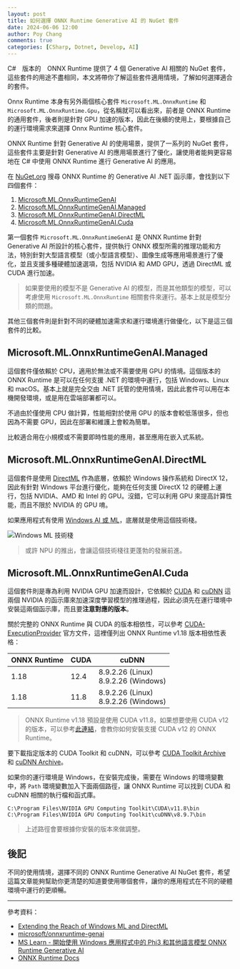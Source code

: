 ```yaml
---
layout: post
title: 如何選擇 ONNX Runtime Generative AI 的 NuGet 套件
date: 2024-06-06 12:00
author: Poy Chang
comments: true
categories: [CSharp, Dotnet, Develop, AI]
---
```


C#　版本的　ONNX Runtime 提供了 4 個 Generative AI 相關的 NuGet 套件，這些套件的用途不盡相同，本文將帶你了解這些套件適用情境，了解如何選擇適合的套件。

Onnx Runtime 本身有另外兩個核心套件 `Microsoft.ML.OnnxRuntime` 和 `Microsoft.ML.OnnxRuntime.Gpu`，從名稱就可以看出來，前者是 ONNX Runtime 的通用套件，後者則是針對 GPU 加速的版本，因此在後續的使用上，要根據自己的運行環境需求來選擇 Onnx Runtime 核心套件。

ONNX Runtime 針對 Generative AI 的使用場景，提供了一系列的 NuGet 套件，這些套件主要是針對 Generative AI 的應用場景進行了優化，讓使用者能夠更容易地在 C# 中使用 ONNX Runtime 進行 Generative AI 的應用。

在 [NuGet.org](https://www.nuget.org/) 搜尋 ONNX Runtime 的 Generative AI .NET 函示庫，會找到以下四個套件：

1. [Microsoft.ML.OnnxRuntimeGenAI](https://www.nuget.org/packages/Microsoft.ML.OnnxRuntimeGenAI/)
2. [Microsoft.ML.OnnxRuntimeGenAI.Managed](https://www.nuget.org/packages/Microsoft.ML.OnnxRuntimeGenAI.Managed/)
3. [Microsoft.ML.OnnxRuntimeGenAI.DirectML](https://www.nuget.org/packages/Microsoft.ML.OnnxRuntimeGenAI.DirectML/)
4. [Microsoft.ML.OnnxRuntimeGenAI.Cuda](https://www.nuget.org/packages/Microsoft.ML.OnnxRuntimeGenAI.Cuda/)

第一個套件 `Microsoft.ML.OnnxRuntimeGenAI` 是 ONNX Runtime 針對 Generative AI 所設計的核心套件，提供執行 ONNX 模型所需的推理功能和方法，特別針對大型語言模型（或小型語言模型）、圖像生成等應用場景進行了優化，並且支援多種硬體加速選項，包括 NVIDIA 和 AMD GPU，透過 DirectML 或 CUDA 進行加速。

>如果要使用的模型不是 Generative AI 的模型，而是其他類型的模型，可以考慮使用 `Microsoft.ML.OnnxRuntime` 相關套件來運行。基本上就是模型分類的問題。

其他三個套件則是針對不同的硬體加速需求和運行環境進行做優化，以下是這三個套件的比較。

## Microsoft.ML.OnnxRuntimeGenAI.Managed

這個套件僅依賴於 CPU，適用於無法或不需要使用 GPU 的情境。這個版本的 ONNX Runtime 是可以在任何支援 .NET 的環境中運行，包括 Windows、Linux 和 macOS。基本上就是完全交由 .NET 託管的使用情境，因此此套件可以用在本機開發環境，或是用在雲端部署都可以。

不過由於僅使用 CPU 做計算，性能相對於使用 GPU 的版本會較低落很多，但也因為不需要 GPU，因此在部署和維護上會較為簡單。

比較適合用在小規模或不需要即時性能的應用，甚至應用在嵌入式系統。

## Microsoft.ML.OnnxRuntimeGenAI.DirectML

這個套件是使用 [DirectML](https://learn.microsoft.com/zh-tw/windows/ai/directml/dml) 作為底層，依賴於 Windows 操作系統和 DirectX 12，因此有針對 Windows 平台進行優化，能夠在任何支援 DirectX 12 的硬體上運行，包括 NVIDIA、AMD 和 Intel 的 GPU。沒錯，它可以利用 GPU 來提高計算性能，而且不限於 NVIDIA 的 GPU 唷。

如果應用程式有使用 [Windows AI 或 ML](https://learn.microsoft.com/zh-tw/windows/ai/)，底層就是使用這個技術棧。

![Windows ML 技術棧](https://i.imgur.com/2PKsSw0.png)

> 或許 NPU 的推出，會讓這個技術棧往更蓬勃的發展前進。

## Microsoft.ML.OnnxRuntimeGenAI.Cuda

這個套件則是專為利用 NVIDIA GPU 加速而設計，它依賴於 [CUDA](https://developer.nvidia.com/cuda-toolkit) 和 [cuDNN](https://developer.nvidia.com/cudnn) 這兩個 NVIDIA 的函示庫來加速深度學習模型的推理過程，因此必須先在運行環境中安裝這兩個函示庫，而且要**注意對應的版本**。

關於完整的 ONNX Runtime 與 CUDA 的版本相依性，可以參考 [CUDA-ExecutionProvider](https://onnxruntime.ai/docs/execution-providers/CUDA-ExecutionProvider.html#requirements) 官方文件，這裡僅列出 ONNX Runtime v1.18 版本相依性表格：

| ONNX Runtime | CUDA | cuDNN                                   |
| ------------ | ---- | --------------------------------------- |
| 1.18         | 12.4 | 8.9.2.26 (Linux)<br> 8.9.2.26 (Windows) |
| 1.18         | 11.8 | 8.9.2.26 (Linux)<br> 8.9.2.26 (Windows) |

> ONNX Runtime v1.18 預設是使用 CUDA v11.8，如果想要使用 CUDA v12 的版本，可以參考[此連結](https://onnxruntime.ai/docs/install/#cccwinml-installs)，會教你如何安裝支援 CUDA v12 的 ONNX Runtime。

要下載指定版本的 CUDA Toolkit 和 cuDNN，可以參考 [CUDA Toolkit Archive](https://developer.nvidia.com/cuda-toolkit-archive) 和 [cuDNN Archive](https://developer.nvidia.com/rdp/cudnn-archive)。

如果你的運行環境是 Windows，在安裝完成後，需要在 Windows 的環境變數中，將 `Path` 環境變數加入下面兩個路徑，讓 ONNX Runtime 可以找到 CUDA 和 cuDNN 相關的執行檔和函式庫。

```
C:\Program Files\NVIDIA GPU Computing Toolkit\CUDA\v11.8\bin
C:\Program Files\NVIDIA GPU Computing Toolkit\cuDNN\v8.9.7\bin
```

>上述路徑會要根據你安裝的版本來做調整。

## 後記

不同的使用情境，選擇不同的 ONNX Runtime Generative AI NuGet 套件，希望這篇文章能夠幫助你更清楚的知道要使用哪個套件，讓你的應用程式在不同的硬體環境中運行的更順暢。

---

參考資料：

* [Extending the Reach of Windows ML and DirectML](https://blogs.windows.com/windowsdeveloper/2020/03/18/extending-the-reach-of-windows-ml-and-directml/)
* [microsoft/onnxruntime-genai](https://github.com/microsoft/onnxruntime-genai/)
* [MS Learn - 開始使用 Windows 應用程式中的 Phi3 和其他語言模型 ONNX Runtime Generative AI](https://learn.microsoft.com/zh-tw/windows/ai/models/get-started-models-genai?WT.mc_id=DT-MVP-5003022)
* [ONNX Runtime Docs](https://onnxruntime.ai/docs/)
